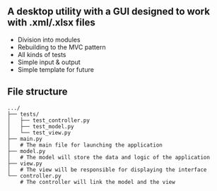 ## A desktop utility with a GUI designed to work with .xml/.xlsx files
- Division into modules
- Rebuilding to the MVC pattern
- All kinds of tests
- Simple input & output
- Simple template for future
## File structure
```
.../
├── tests/
│   ├── test_controller.py
│   ├── test_model.py
│   └── test_view.py
├── main.py 
│   # The main file for launching the application
├── model.py
│   # The model will store the data and logic of the application
├── view.py
│   # The view will be responsible for displaying the interface
└── controller.py
    # The controller will link the model and the view
```